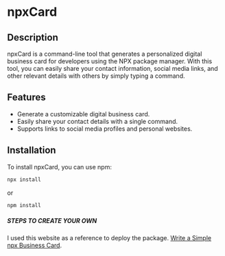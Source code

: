 # npxCard

## Description

npxCard is a command-line tool that generates a personalized digital business card for developers using the NPX package manager. With this tool, you can easily share your contact information, social media links, and other relevant details with others by simply typing a command.

## Features

- Generate a customizable digital business card.
- Easily share your contact details with a single command.
- Supports links to social media profiles and personal websites.

## Installation

To install npxCard, you can use npm:

```bash
npx install
```
or
```bash
npm install
```
##### STEPS TO CREATE YOUR OWN
I used this website as a reference to deploy the package. 
[Write a Simple npx Business Card](https://studioelsa.se/blog/open-source-oss-npx-business-card). 
